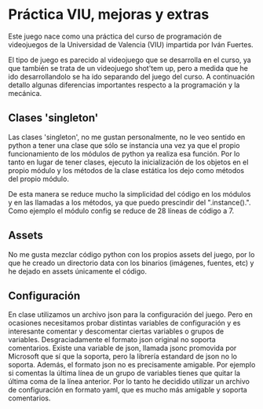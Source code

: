 # Práctica VIU, mejoras y extras

Este juego nace como una práctica del curso de programación de videojuegos de la Universidad de Valencia (VIU) impartida por Iván Fuertes.

El tipo de juego es parecido al videojuego que se desarrolla en el curso, ya que también se trata de un videojuego shot'tem up, pero a medida que he ido desarrollandolo se ha ido separando del juego del curso. A continuación detallo algunas diferencias importantes respecto a la programación y la mecánica.

## Clases 'singleton'
Las clases 'singleton', no me gustan personalmente, no le veo sentido en python a tener una clase que sólo se instancia una vez ya que el propio funcionamiento de los módulos de python ya realiza esa función.
Por lo tanto en lugar de tener clases, ejecuto la inicialización de los objetos en el propio módulo y los métodos de la clase estática los dejo como métodos del propio módulo.

De esta manera se reduce mucho la simplicidad del código en los módulos y en las llamadas a los métodos, ya que puedo prescindir del ".instance().". Como ejemplo el módulo config se reduce de 28 líneas de código a 7.

## Assets
No me gusta mezclar código python con los propios assets del juego, por lo que he creado un directorio data con los binarios (imágenes, fuentes, etc) y he dejado en assets únicamente el código.

## Configuración
En clase utilizamos un archivo json para la configuración del juego. Pero en ocasiones necesitamos probar distintas variables de configuración y es interesante comentar y descomentar ciertas variables o grupos de variables.
Desgraciadamente el formato json original no soporta comentarios. Existe una variable de json, llamada jsonc promovida por Microsoft que sí que la soporta, pero la librería estandard de json no lo soporta.
Además, el formato json no es precisamente amigable. Por ejemplo si comentas la última línea de un grupo de variables tienes que quitar la última coma de la línea anterior.
Por lo tanto he decidido utilizar un archivo de configuración en formato yaml, que es mucho más amigable y soporta comentarios.
